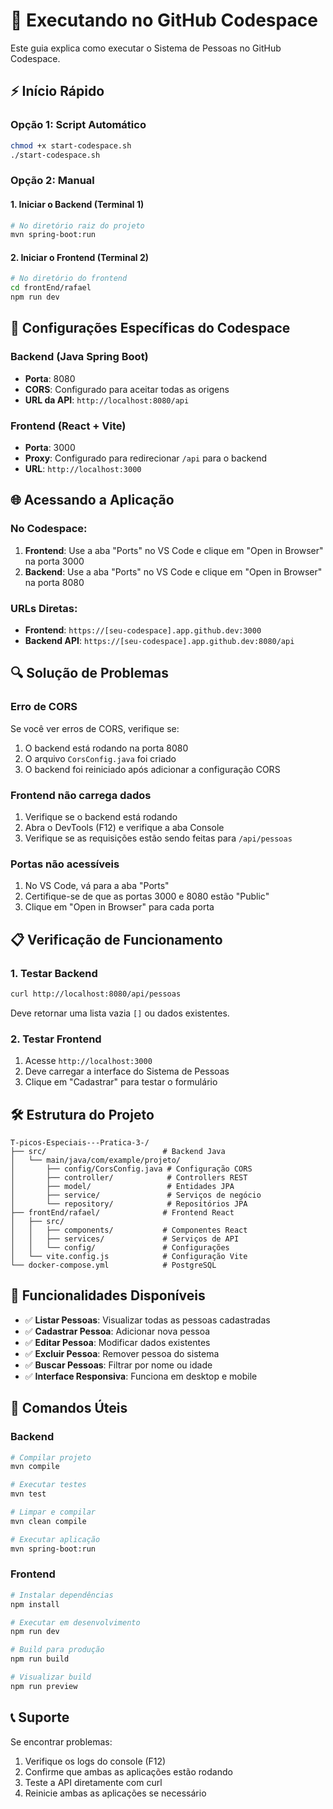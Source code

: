 # 🚀 Executando no GitHub Codespace

Este guia explica como executar o Sistema de Pessoas no GitHub Codespace.

## ⚡ Início Rápido

### Opção 1: Script Automático
```bash
chmod +x start-codespace.sh
./start-codespace.sh
```

### Opção 2: Manual

#### 1. Iniciar o Backend (Terminal 1)
```bash
# No diretório raiz do projeto
mvn spring-boot:run
```

#### 2. Iniciar o Frontend (Terminal 2)
```bash
# No diretório do frontend
cd frontEnd/rafael
npm run dev
```

## 🔧 Configurações Específicas do Codespace

### Backend (Java Spring Boot)
- **Porta**: 8080
- **CORS**: Configurado para aceitar todas as origens
- **URL da API**: `http://localhost:8080/api`

### Frontend (React + Vite)
- **Porta**: 3000
- **Proxy**: Configurado para redirecionar `/api` para o backend
- **URL**: `http://localhost:3000`

## 🌐 Acessando a Aplicação

### No Codespace:
1. **Frontend**: Use a aba "Ports" no VS Code e clique em "Open in Browser" na porta 3000
2. **Backend**: Use a aba "Ports" no VS Code e clique em "Open in Browser" na porta 8080

### URLs Diretas:
- **Frontend**: `https://[seu-codespace].app.github.dev:3000`
- **Backend API**: `https://[seu-codespace].app.github.dev:8080/api`

## 🔍 Solução de Problemas

### Erro de CORS
Se você ver erros de CORS, verifique se:
1. O backend está rodando na porta 8080
2. O arquivo `CorsConfig.java` foi criado
3. O backend foi reiniciado após adicionar a configuração CORS

### Frontend não carrega dados
1. Verifique se o backend está rodando
2. Abra o DevTools (F12) e verifique a aba Console
3. Verifique se as requisições estão sendo feitas para `/api/pessoas`

### Portas não acessíveis
1. No VS Code, vá para a aba "Ports"
2. Certifique-se de que as portas 3000 e 8080 estão "Public"
3. Clique em "Open in Browser" para cada porta

## 📋 Verificação de Funcionamento

### 1. Testar Backend
```bash
curl http://localhost:8080/api/pessoas
```
Deve retornar uma lista vazia `[]` ou dados existentes.

### 2. Testar Frontend
1. Acesse `http://localhost:3000`
2. Deve carregar a interface do Sistema de Pessoas
3. Clique em "Cadastrar" para testar o formulário

## 🛠️ Estrutura do Projeto

```
T-picos-Especiais---Pratica-3-/
├── src/                          # Backend Java
│   └── main/java/com/example/projeto/
│       ├── config/CorsConfig.java # Configuração CORS
│       ├── controller/            # Controllers REST
│       ├── model/                 # Entidades JPA
│       ├── service/               # Serviços de negócio
│       └── repository/            # Repositórios JPA
├── frontEnd/rafael/              # Frontend React
│   ├── src/
│   │   ├── components/           # Componentes React
│   │   ├── services/             # Serviços de API
│   │   └── config/               # Configurações
│   └── vite.config.js            # Configuração Vite
└── docker-compose.yml            # PostgreSQL
```

## 🎯 Funcionalidades Disponíveis

- ✅ **Listar Pessoas**: Visualizar todas as pessoas cadastradas
- ✅ **Cadastrar Pessoa**: Adicionar nova pessoa
- ✅ **Editar Pessoa**: Modificar dados existentes
- ✅ **Excluir Pessoa**: Remover pessoa do sistema
- ✅ **Buscar Pessoas**: Filtrar por nome ou idade
- ✅ **Interface Responsiva**: Funciona em desktop e mobile

## 🔧 Comandos Úteis

### Backend
```bash
# Compilar projeto
mvn compile

# Executar testes
mvn test

# Limpar e compilar
mvn clean compile

# Executar aplicação
mvn spring-boot:run
```

### Frontend
```bash
# Instalar dependências
npm install

# Executar em desenvolvimento
npm run dev

# Build para produção
npm run build

# Visualizar build
npm run preview
```

## 📞 Suporte

Se encontrar problemas:
1. Verifique os logs do console (F12)
2. Confirme que ambas as aplicações estão rodando
3. Teste a API diretamente com curl
4. Reinicie ambas as aplicações se necessário
